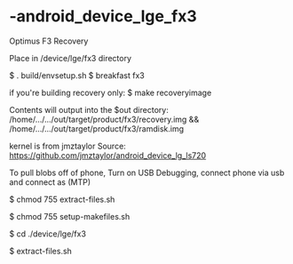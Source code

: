-android_device_lge_fx3
=======================

Optimus F3 Recovery


Place in /device/lge/fx3 directory

$ . build/envsetup.sh
$ breakfast fx3


if you're building recovery only:
$ make recoveryimage

Contents will output into the $out directory:
/home/.../.../out/target/product/fx3/recovery.img
&&
/home/.../.../out/target/product/fx3/ramdisk.img

kernel is from jmztaylor
Source:
https://github.com/jmztaylor/android_device_lg_ls720

To pull blobs off of phone, Turn on USB Debugging, connect phone via usb and connect as (MTP)

$ chmod 755 extract-files.sh

$ chmod 755 setup-makefiles.sh

$ cd ./device/lge/fx3

$ extract-files.sh
